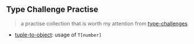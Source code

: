 ## Type Challenge Practise

> a practise collection that is worth my attention from [type-challenges](https://github.com/type-challenges/type-challenges)

- [tuple-to-object](tuple-to-object.ts): usage of `T[number]`
